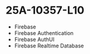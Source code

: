 # 25A-10357-L10

- Firebase
- Firebase Authentication
- Firebase AuthUI
- Firebase Realtime Database
